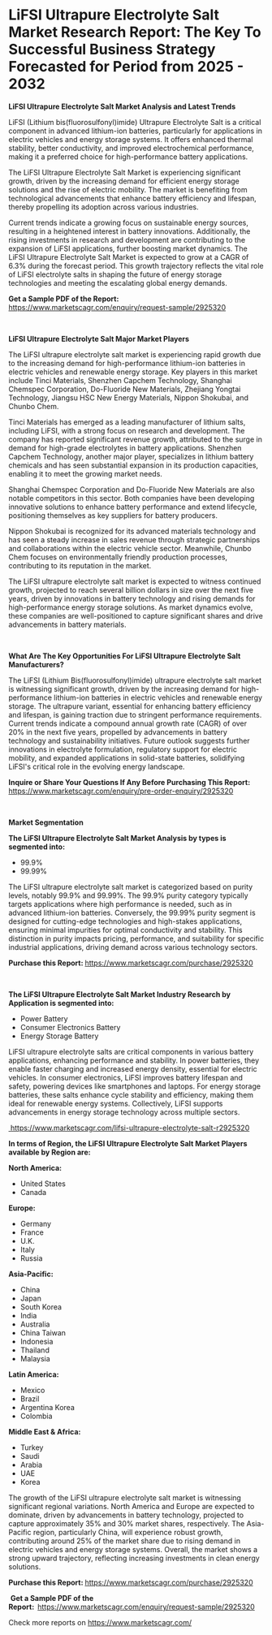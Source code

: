 <p><h1>LiFSI Ultrapure Electrolyte Salt Market Research Report: The Key To Successful Business Strategy Forecasted for Period from 2025 - 2032</h1></p><p><strong>LiFSI Ultrapure Electrolyte Salt Market Analysis and Latest Trends</strong></p>
<p><p>LiFSI (Lithium bis(fluorosulfonyl)imide) Ultrapure Electrolyte Salt is a critical component in advanced lithium-ion batteries, particularly for applications in electric vehicles and energy storage systems. It offers enhanced thermal stability, better conductivity, and improved electrochemical performance, making it a preferred choice for high-performance battery applications. </p><p>The LiFSI Ultrapure Electrolyte Salt Market is experiencing significant growth, driven by the increasing demand for efficient energy storage solutions and the rise of electric mobility. The market is benefiting from technological advancements that enhance battery efficiency and lifespan, thereby propelling its adoption across various industries. </p><p>Current trends indicate a growing focus on sustainable energy sources, resulting in a heightened interest in battery innovations. Additionally, the rising investments in research and development are contributing to the expansion of LiFSI applications, further boosting market dynamics. The LiFSI Ultrapure Electrolyte Salt Market is expected to grow at a CAGR of 6.3% during the forecast period. This growth trajectory reflects the vital role of LiFSI electrolyte salts in shaping the future of energy storage technologies and meeting the escalating global energy demands.</p></p>
<p><strong>Get a Sample PDF of the Report:&nbsp;</strong> <a href="https://www.marketscagr.com/enquiry/request-sample/2925320?utm_campaign=1944&utm_medium=2&utm_source=Github&utm_content=ia&utm_term=12032025&utm_id=lifsi-ultrapure-electrolyte-salt">https://www.marketscagr.com/enquiry/request-sample/2925320</a></p>
<p>&nbsp;</p>
<p><strong>LiFSI Ultrapure Electrolyte Salt Major Market Players</strong></p>
<p><p>The LiFSI ultrapure electrolyte salt market is experiencing rapid growth due to the increasing demand for high-performance lithium-ion batteries in electric vehicles and renewable energy storage. Key players in this market include Tinci Materials, Shenzhen Capchem Technology, Shanghai Chemspec Corporation, Do-Fluoride New Materials, Zhejiang Yongtai Technology, Jiangsu HSC New Energy Materials, Nippon Shokubai, and Chunbo Chem.</p><p>Tinci Materials has emerged as a leading manufacturer of lithium salts, including LiFSI, with a strong focus on research and development. The company has reported significant revenue growth, attributed to the surge in demand for high-grade electrolytes in battery applications. Shenzhen Capchem Technology, another major player, specializes in lithium battery chemicals and has seen substantial expansion in its production capacities, enabling it to meet the growing market needs.</p><p>Shanghai Chemspec Corporation and Do-Fluoride New Materials are also notable competitors in this sector. Both companies have been developing innovative solutions to enhance battery performance and extend lifecycle, positioning themselves as key suppliers for battery producers.</p><p>Nippon Shokubai is recognized for its advanced materials technology and has seen a steady increase in sales revenue through strategic partnerships and collaborations within the electric vehicle sector. Meanwhile, Chunbo Chem focuses on environmentally friendly production processes, contributing to its reputation in the market.</p><p>The LiFSI ultrapure electrolyte salt market is expected to witness continued growth, projected to reach several billion dollars in size over the next five years, driven by innovations in battery technology and rising demands for high-performance energy storage solutions. As market dynamics evolve, these companies are well-positioned to capture significant shares and drive advancements in battery materials.</p></p>
<p>&nbsp;</p>
<p><strong>What Are The Key Opportunities For LiFSI Ultrapure Electrolyte Salt Manufacturers?</strong></p>
<p><p>The LiFSI (Lithium Bis(fluorosulfonyl)imide) ultrapure electrolyte salt market is witnessing significant growth, driven by the increasing demand for high-performance lithium-ion batteries in electric vehicles and renewable energy storage. The ultrapure variant, essential for enhancing battery efficiency and lifespan, is gaining traction due to stringent performance requirements. Current trends indicate a compound annual growth rate (CAGR) of over 20% in the next five years, propelled by advancements in battery technology and sustainability initiatives. Future outlook suggests further innovations in electrolyte formulation, regulatory support for electric mobility, and expanded applications in solid-state batteries, solidifying LiFSI's critical role in the evolving energy landscape.</p></p>
<p><strong>Inquire or Share Your Questions If Any Before Purchasing This Report:</strong> <a href="https://www.marketscagr.com/enquiry/pre-order-enquiry/2925320?utm_campaign=1944&utm_medium=2&utm_source=Github&utm_content=ia&utm_term=12032025&utm_id=lifsi-ultrapure-electrolyte-salt">https://www.marketscagr.com/enquiry/pre-order-enquiry/2925320</a></p>
<p>&nbsp;</p>
<p><strong>Market Segmentation</strong></p>
<p><strong>The LiFSI Ultrapure Electrolyte Salt Market Analysis by types is segmented into:</strong></p>
<p><ul><li>99.9%</li><li>99.99%</li></ul></p>
<p><p>The LiFSI ultrapure electrolyte salt market is categorized based on purity levels, notably 99.9% and 99.99%. The 99.9% purity category typically targets applications where high performance is needed, such as in advanced lithium-ion batteries. Conversely, the 99.99% purity segment is designed for cutting-edge technologies and high-stakes applications, ensuring minimal impurities for optimal conductivity and stability. This distinction in purity impacts pricing, performance, and suitability for specific industrial applications, driving demand across various technology sectors.</p></p>
<p><strong>Purchase this Report:&nbsp;</strong><a href="https://www.marketscagr.com/purchase/2925320?utm_campaign=1944&utm_medium=2&utm_source=Github&utm_content=ia&utm_term=12032025&utm_id=lifsi-ultrapure-electrolyte-salt">https://www.marketscagr.com/purchase/2925320</a></p>
<p>&nbsp;</p>
<p><strong>The LiFSI Ultrapure Electrolyte Salt Market Industry Research by Application is segmented into:</strong></p>
<p><ul><li>Power Battery</li><li>Consumer Electronics Battery</li><li>Energy Storage Battery</li></ul></p>
<p><p>LiFSI ultrapure electrolyte salts are critical components in various battery applications, enhancing performance and stability. In power batteries, they enable faster charging and increased energy density, essential for electric vehicles. In consumer electronics, LiFSI improves battery lifespan and safety, powering devices like smartphones and laptops. For energy storage batteries, these salts enhance cycle stability and efficiency, making them ideal for renewable energy systems. Collectively, LiFSI supports advancements in energy storage technology across multiple sectors.</p></p>
<p><a href="https://www.marketscagr.com/lifsi-ultrapure-electrolyte-salt-r2925320?utm_campaign=1944&utm_medium=2&utm_source=Github&utm_content=ia&utm_term=12032025&utm_id=lifsi-ultrapure-electrolyte-salt">&nbsp;https://www.marketscagr.com/lifsi-ultrapure-electrolyte-salt-r2925320</a></p>
<p><strong>In terms of Region, the LiFSI Ultrapure Electrolyte Salt Market Players available by Region are:</strong></p>
<p>
    <p> <strong> North America: </strong>
        <ul>
            <li>United States</li>
            <li>Canada</li>
        </ul>
        </p> 
    <p> <strong> Europe: </strong>
        <ul>
            <li>Germany</li>
            <li>France</li>
            <li>U.K.</li>
            <li>Italy</li>
            <li>Russia</li>
        </ul>
        </p> 
    <p> <strong> Asia-Pacific: </strong>
        <ul>
            <li>China</li>
            <li>Japan</li>
            <li>South Korea</li>
            <li>India</li>
            <li>Australia</li>
            <li>China Taiwan</li>
            <li>Indonesia</li>
            <li>Thailand</li>
            <li>Malaysia</li>
        </ul>
        </p> 
    <p> <strong> Latin America: </strong>
        <ul>
            <li>Mexico</li>
            <li>Brazil</li>
            <li>Argentina Korea</li>
            <li>Colombia</li>
        </ul>
        </p> 
    <p> <strong> Middle East & Africa: </strong>
        <ul>
            <li>Turkey</li>
            <li>Saudi</li>
            <li>Arabia</li>
            <li>UAE</li>
            <li>Korea</li>
        </ul>
    </p>
    </p>
<p><p>The growth of the LiFSI ultrapure electrolyte salt market is witnessing significant regional variations. North America and Europe are expected to dominate, driven by advancements in battery technology, projected to capture approximately 35% and 30% market shares, respectively. The Asia-Pacific region, particularly China, will experience robust growth, contributing around 25% of the market share due to rising demand in electric vehicles and energy storage systems. Overall, the market shows a strong upward trajectory, reflecting increasing investments in clean energy solutions.</p></p>
<p><strong>Purchase this Report: </strong><a href="https://www.marketscagr.com/purchase/2925320?utm_campaign=1944&utm_medium=2&utm_source=Github&utm_content=ia&utm_term=12032025&utm_id=lifsi-ultrapure-electrolyte-salt">https://www.marketscagr.com/purchase/2925320</a></p>
<p>&nbsp;<strong>Get a Sample PDF of the Report:&nbsp;&nbsp;</strong><a href="https://www.marketscagr.com/enquiry/request-sample/2925320?utm_campaign=1944&utm_medium=2&utm_source=Github&utm_content=ia&utm_term=12032025&utm_id=lifsi-ultrapure-electrolyte-salt">https://www.marketscagr.com/enquiry/request-sample/2925320</a></p>
<p><strong></strong></p>
<p>Check more reports on <a href="https://www.marketscagr.com/?utm_campaign=1944&utm_medium=2&utm_source=Github&utm_content=ia&utm_term=12032025&utm_id=lifsi-ultrapure-electrolyte-salt">https://www.marketscagr.com/</a></p>